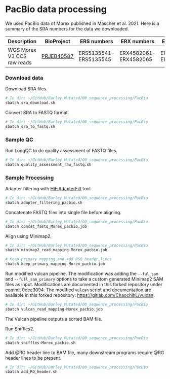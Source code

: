 # PacBio data processing

We used PacBio data of Morex published in Mascher et al. 2021. Here is a summary of the SRA numbers for the data we downloaded.

| Description | BioProject | ERS numbers | ERX numbers | ERR numbers |
|-------------|------------|-------------|-------------|-------------|
| WGS Morex V3 CCS raw reads | [PRJEB40587](https://www.ncbi.nlm.nih.gov/bioproject/PRJEB40587/) | ERS5135541-ERS5135545 | ERX4582061-ERX4582065 | ERR4659245-ERR4659249 |

### Download data

Download SRA files.

```bash
# In dir: ~/GitHub/Barley_Mutated/00_sequence_processing/PacBio
sbatch sra_download.sh
```

Convert SRA to FASTQ format.

```bash
# In dir: ~/GitHub/Barley_Mutated/00_sequence_processing/PacBio
sbatch sra_to_fastq.sh
```

### Sample QC

Run LongQC to do quality assessment of FASTQ files.

```bash
# In dir: ~/GitHub/Barley_Mutated/00_sequence_processing/PacBio
sbatch quality_assessment_raw_fastq.sh 
```

### Sample Processing

Adapter filtering with [HiFiAdapterFilt](https://github.com/sheinasim/HiFiAdapterFilt) tool.

```bash
# In dir: ~/GitHub/Barley_Mutated/00_sequence_processing/PacBio
sbatch adapter_filtering_pacbio.sh
```

Concatenate FASTQ files into single file before aligning.

```bash
# In dir: ~/GitHub/Barley_Mutated/00_sequence_processing/PacBio
sbatch concat_fastq_Morex_pacbio.job
```

Align using Minimap2.

```bash
# In dir: ~/GitHub/Barley_Mutated/00_sequence_processing/PacBio
sbatch minimap2_read_mapping-Morex_pacbio.job

# Keep primary mapping and add @SQ header lines
sbatch keep_primary_mapping-Morex_pacbio.job
```

Run modified vulcan pipeline. The modification was adding the `--ful_sam` and `--full_sam_primary` options to take a custom generated Minimap2 SAM files as input. Modifications are documented in this forked repository under [commit 0dec3094](https://gitlab.com/ChaochihL/vulcan/-/commit/8dce5d4eb75a6044e0fcc00894e22933f56e91c2). The modified `vulcan` script and documentation are available in this forked repository: https://gitlab.com/ChaochihL/vulcan.

```bash
# In dir: ~/GitHub/Barley_Mutated/00_sequence_processing/PacBio
sbatch vulcan_read_mapping-Morex_pacbio.job
```

The Vulcan pipeline outputs a sorted BAM file.

Run Sniffles2.

```bash
# In dir: ~/GitHub/Barley_Mutated/00_sequence_processing/PacBio
sbatch sniffles-Morex_pacbio.sh
```

Add @RG header line to BAM file, many downstream programs require @RG header lines to be present.

```bash
# In dir: ~/GitHub/Barley_Mutated/00_sequence_processing/PacBio
sbatch add_RG_header.sh
```
